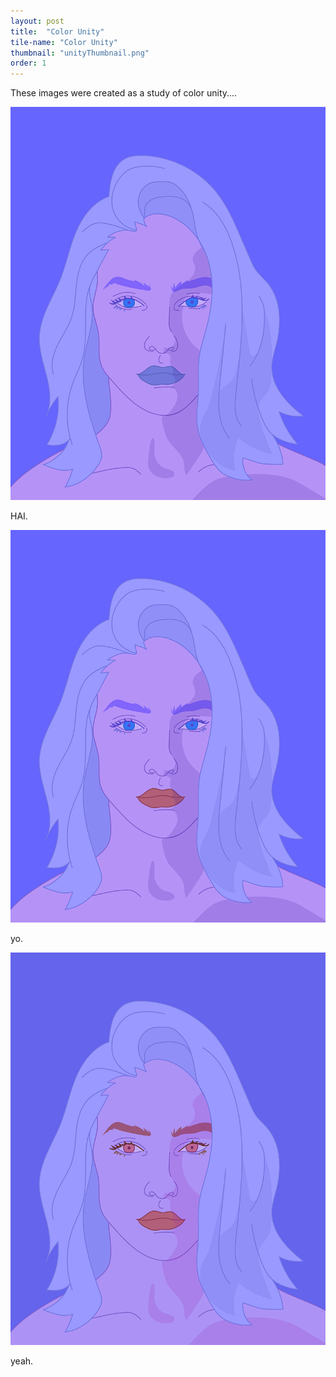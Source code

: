 ```yaml
---
layout: post
title:  "Color Unity"
tile-name: "Color Unity"
thumbnail: "unityThumbnail.png"
order: 1
---
```


These images were created as a study of color unity....

![Girl in purple](/img/unity.png)

HAI.

![Girl in purple with red lips](/img/anomaly.png)

yo.

![Girl in purple with red face](/img/bridge.png)

yeah.
